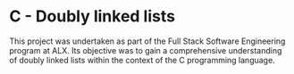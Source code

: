 # C - Doubly linked lists
This project was undertaken as part of the Full Stack Software Engineering program at ALX. Its objective was to gain a comprehensive understanding of doubly linked lists within the context of the C programming language.
